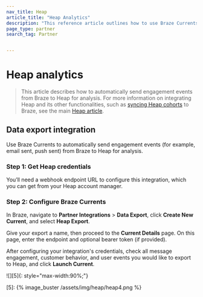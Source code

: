 ```yaml
---
nav_title: Heap
article_title: "Heap Analytics"
description: "This reference article outlines how to use Braze Currents to automatically analyze engagement events with Heap, a digital insights platform, that allows you to import Heap data to Braze, create user cohorts, and export Braze data to Heap to create segments."
page_type: partner
search_tag: Partner


---
```


# Heap analytics

> This article describes how to automatically send engagement events from Braze to Heap for analysis. For more information on integrating Heap and its other functionalities, such as [syncing Heap cohorts]({{site.baseurl}}/partners/data_and_infrastructure_agility/cohort_import/heap/#data-import-integration) to Braze, see the main [Heap article]({{site.baseurl}}/partners/data_and_infrastructure_agility/cohort_import/heap/).

## Data export integration

Use Braze Currents to automatically send engagement events (for example, email sent, push sent) from Braze to Heap for analysis.

### Step 1: Get Heap credentials

You’ll need a webhook endpoint URL to configure this integration, which you can get from your Heap account manager.

### Step 2: Configure Braze Currents

In Braze, navigate to **Partner Integrations** > **Data Export**, click **Create New Current**, and select **Heap Export**. 

Give your export a name, then proceed to the **Current Details** page. On this page, enter the endpoint and optional bearer token (if provided).

After configuring your integration's credentials, check all message engagement, customer behavior, and user events you would like to export to Heap, and click **Launch Current**.

![][5]{: style="max-width:90%;"}

[5]: {% image_buster /assets/img/heap/heap4.png %} 
